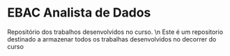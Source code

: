 # EBAC Analista de Dados
Repositório dos trabalhos desenvolvidos no curso. \n
Este é um repositorio destinado a armazenar todos os trabalhas desenvolvidos no decorrer do curso
